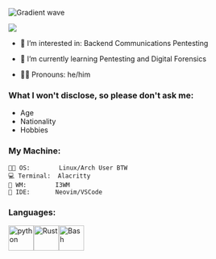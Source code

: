 ![Gradient wave](https://capsule-render.vercel.app/api?type=waving&height=200&text=MrOcelot&fontColor=0D1117&fontAlignY=45&color=gradient)

![](https://komarev.com/ghpvc/?username=Mr-Ocelot&color=579658&style=for-the-badge&label=Visits)

- 👀 I’m interested in:
    Backend
    Communications
    Pentesting

- 🌱 I’m currently learning Pentesting and Digital Forensics
- 🙇‍♂️ Pronouns: he/him

### What I won't disclose, so please don't ask me:
- Age
- Nationality
- Hobbies

### My Machine:
```
👨‍💻 OS:        Linux/Arch User BTW
💻 Terminal:  Alacritty
🤩 WM:        I3WM
📝 IDE:       Neovim/VSCode
```

### Languages:
<img src="https://raw.githubusercontent.com/bablubambal/All_logo_and_pictures/1ac69ce5fbc389725f16f989fa53c62d6e1b4883/programming%20languages/python.svg" alt="python" height="50" width="50" /><img src="https://raw.githubusercontent.com/yurijserrano/Github-Profile-Readme-Logos/042e36c55d4d757621dedc4f03108213fbb57ec4/programming%20languages/rust.svg" alt="Rust" height="50" width="50" /><img src="https://raw.githubusercontent.com/yurijserrano/Github-Profile-Readme-Logos/042e36c55d4d757621dedc4f03108213fbb57ec4/programming%20languages/bash.svg" alt="Bash" height="50" width="50" /> 
